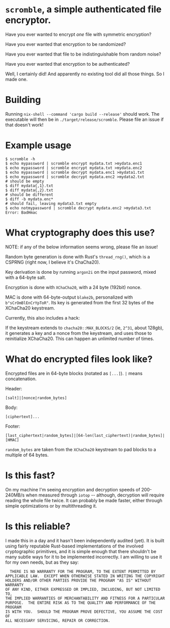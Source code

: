 `scromble`, a simple authenticated file encryptor.
==================================================

Have you ever wanted to encrypt *one* file with symmetric encryption?

Have you ever wanted that encryption to be randomized?

Have you ever wanted that file to be indistinguishable from random
noise?

Have you ever wanted that encryption to be authenticated?

Well, I certainly did! And apparently no existing tool did all those
things. So I made one.

Building
========

Running `nix-shell --command 'cargo build --release'` should work. The
executable will then be in `./target/release/scromble`. Please file an
issue if that doesn't work!

Example usage
=============

    $ scromble -h
    $ echo mypassword | scromble encrypt mydata.txt >mydata.enc1
    $ echo mypassword | scromble encrypt mydata.txt >mydata.enc2
    $ echo mypassword | scromble decrypt mydata.enc1 >mydata1.txt
    $ echo mypassword | scromble decrypt mydata.enc2 >mydata2.txt
    # should be empty
    $ diff mydata{,1}.txt
    $ diff mydata{,2}.txt
    # should be different
    $ diff -b mydata.enc*
    # should fail, leaving mydata3.txt empty
    $ echo notmypassword | scromble decrypt mydata.enc2 >mydata3.txt
    Error: BadHmac

What cryptography does this use?
================================

NOTE: if any of the below information seems wrong, please file an
issue!

Random byte generation is done with Rust's `thread_rng()`, which is a
CSPRNG (right now, I believe it's ChaCha20).

Key derivation is done by running `argon2i` on the input password,
mixed with a 64-byte salt.

Encryption is done with `XChaCha20`, with a 24 byte (192bit) nonce.

MAC is done with 64-byte-output `blake2b`, personalized with
`b"sCrOmBlEnCrYpToR"`. Its key is generated from the first 32 bytes of
the XChaCha20 keystream.

Currently, this also includes a hack:

If the keystream extends to `chacha20::MAX_BLOCKS/2` (ie, `2^31`,
about 128gb), it generates a key and a nonce from the keystream, and
uses those to reinitialize XChaCha20. This can happen an unlimited
number of times.

What do encrypted files look like?
==================================

Encrypted files are in 64-byte blocks (notated as `[...]`). `|` means
concatenation.

Header:

    [salt]|[nonce|random_bytes]

Body:

    [ciphertext]...

Footer:

    [last_ciphertext|random_bytes]|[64-len(last_ciphertext)|random_bytes]|[HMAC]

`random_bytes` are taken from the `XChaCha20` keystream to pad blocks
to a multiple of 64 bytes.

Is this fast?
=============

On my machine I'm seeing encryption and decryption speeds of
200-240MB/s when measured through `iotop` -- although, decryption will
require reading the whole file twice. It can probably be made faster,
either through simple optimizations or by multithreading it.

Is this reliable?
=================

I made this in a day and it hasn't been independently audited (yet).
It is built using fairly reputable Rust-based implementations of the
involved cryptographic primitives, and it is simple enough that there
shouldn't be many subtle ways for it to be implemented incorrectly. I
am willing to use it for my own needs, but as they say:

```
  THERE IS NO WARRANTY FOR THE PROGRAM, TO THE EXTENT PERMITTED BY
APPLICABLE LAW.  EXCEPT WHEN OTHERWISE STATED IN WRITING THE COPYRIGHT
HOLDERS AND/OR OTHER PARTIES PROVIDE THE PROGRAM "AS IS" WITHOUT WARRANTY
OF ANY KIND, EITHER EXPRESSED OR IMPLIED, INCLUDING, BUT NOT LIMITED TO,
THE IMPLIED WARRANTIES OF MERCHANTABILITY AND FITNESS FOR A PARTICULAR
PURPOSE.  THE ENTIRE RISK AS TO THE QUALITY AND PERFORMANCE OF THE PROGRAM
IS WITH YOU.  SHOULD THE PROGRAM PROVE DEFECTIVE, YOU ASSUME THE COST OF
ALL NECESSARY SERVICING, REPAIR OR CORRECTION.
```

